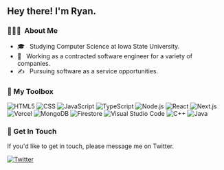 <h2> Hey there! I'm Ryan.</h2>

<h3> 👨🏻‍💻 &nbsp;About Me </h3>

- 🎓 &nbsp; Studying Computer Science at Iowa State University.
- 💼 &nbsp; Working as a contracted software engineer for a variety of companies.
- ✍️ &nbsp; Pursuing software as a service opportunities.

<h3> 🔧 My Toolbox</h3>

  ![HTML5](https://badgebuddy.vercel.app/api/badge?scheme=blue&size=small&set=brands&icon=html5&text=HTML5)
  ![CSS](https://badgebuddy.vercel.app/api/badge?scheme=blue&size=small&set=brands&icon=css3&text=CSS3)
  ![JavaScript](https://badgebuddy.vercel.app/api/badge?scheme=blue&size=small&set=brands&icon=js&text=JavaScript)
  ![TypeScript](https://badgebuddy.vercel.app/api/badge?scheme=blue&size=small&set=solid&icon=keyboard&text=TypeScript)
  ![Node.js](https://badgebuddy.vercel.app/api/badge?scheme=blue&size=small&set=brands&icon=node-js&text=Node.js)
  ![React](https://badgebuddy.vercel.app/api/badge?scheme=blue&size=small&set=brands&icon=react&text=React)
  ![Next.js](https://badgebuddy.vercel.app/api/badge?scheme=blue&size=small&set=solid&icon=square-caret-up&text=Next.js)
  ![Vercel](https://badgebuddy.vercel.app/api/badge?scheme=blue&size=small&set=solid&icon=square-caret-up&text=Vercel)
  ![MongoDB](https://badgebuddy.vercel.app/api/badge?scheme=blue&size=small&set=solid&icon=database&text=MongoDB)
  ![Firestore](https://badgebuddy.vercel.app/api/badge?scheme=blue&size=small&set=solid&icon=fire&text=Firestore)
  ![Visual Studio Code](https://badgebuddy.vercel.app/api/badge?scheme=blue&size=small&set=brands&icon=microsoft&text=Visual%20Studio%20Code)
  ![C++](https://badgebuddy.vercel.app/api/badge?scheme=blue&size=small&set=solid&icon=code&text=C%2b%2b)
  ![Java](https://badgebuddy.vercel.app/api/badge?scheme=blue&size=small&set=brands&icon=java&text=Java)

<h3> 📝 Get In Touch</h3>
If you'd like to get in touch, please message me on Twitter.


  [![Twitter](https://badgebuddy.vercel.app/api/badge?scheme=blue&size=small&set=brands&icon=twitter&text=ryanhaticus)](https://www.twitter.com/ryanhaticus)
